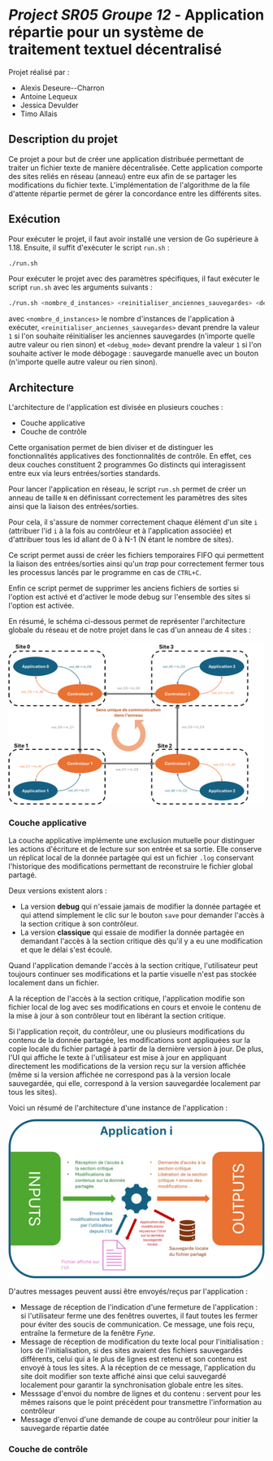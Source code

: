 # *Project SR05 Groupe 12* - Application répartie pour un système de traitement textuel décentralisé

Projet réalisé par : 
* Alexis Deseure--Charron
* Antoine Lequeux
* Jessica Devulder
* Timo Allais

## Description du projet

Ce projet a pour but de créer une application distribuée permettant de traiter un fichier texte de manière décentralisée. Cette application comporte des sites reliés en réseau (anneau) entre eux afin de se partager les modifications du fichier texte. L'implémentation de l'algorithme de la file d'attente répartie permet de gérer la concordance entre les différents sites.

## Exécution

Pour exécuter le projet, il faut avoir installé une version de Go supérieure à 1.18. Ensuite, il suffit d'exécuter le script `run.sh` :
```bash
./run.sh
```

Pour exécuter le projet avec des paramètres spécifiques, il faut exécuter le script `run.sh` avec les arguments suivants :

```bash
./run.sh <nombre_d_instances> <reinitialiser_anciennes_sauvegardes> <debug_mode>
```
 avec `<nombre_d_instances>` le nombre d'instances de l'application à exécuter, `<reinitialiser_anciennes_sauvegardes>` devant prendre la valeur `1` si l'on souhaite réinitialiser les anciennes sauvegardes (n'importe quelle autre valeur ou rien sinon) et `<debug_mode>` devant prendre la valeur `1` si l'on souhaite activer le mode débogage : sauvegarde manuelle avec un bouton (n'importe quelle autre valeur ou rien sinon).

## Architecture

L'architecture de l'application est divisée en plusieurs couches :
- Couche applicative
- Couche de contrôle

Cette organisation permet de bien diviser et de distinguer les fonctionnalités applicatives des fonctionnalités de contrôle. En effet, ces deux couches constituent 2 programmes Go distincts qui interagissent entre eux via leurs entrées/sorties standards.

Pour lancer l'application en réseau, le script `run.sh` permet de créer un anneau de taille `N` en définissant correctement les paramètres des sites ainsi que la liaison des entrées/sorties.

Pour cela, il s'assure de nommer correctement chaque élément d'un site `i` (attribuer l'id `i` à la fois au contrôleur et à l'application associée) et d'attribuer tous les id allant de 0 à N-1 (N étant le nombre de sites). 

Ce script permet aussi de créer les fichiers temporaires FIFO qui permettent la liaison des entrées/sorties ainsi qu'un *trap* pour correctement fermer tous les processus lancés par le programme en cas de `CTRL+C`.

Enfin ce script permet de supprimer les anciens fichiers de sorties si l'option est activé et d'activer le mode debug sur l'ensemble des sites si l'option est activée.

En résumé, le schéma ci-dessous permet de représenter l'architecture globale du réseau et de notre projet dans le cas d'un anneau de 4 sites :

![Schéma de l'architecture](doc/schema_anneau.png)

### Couche applicative

La couche applicative implémente une exclusion mutuelle pour distinguer les actions d'écriture et de lecture sur son entrée et sa sortie. Elle conserve un réplicat local de la donnée partagée qui est un fichier `.log` conservant l'historique des modifications permettant de reconstruire le fichier global partagé. 

Deux versions existent alors : 
* La version **debug** qui n'essaie jamais de modifier la donnée partagée et qui attend simplement le clic sur le bouton `save` pour demander l'accès à la section critique à son contrôleur.
* La version **classique** qui essaie de modifier la donnée partagée en demandant l'accès à la section critique dès qu'il y a eu une modification et que le délai s'est écoulé.

Quand l'application demande l'accès à la section critique, l'utilisateur peut toujours continuer ses modifications et la partie visuelle n'est pas stockée localement dans un fichier. 

A la réception de l'accès à la section critique, l'application modifie son fichier local de log avec ses modifications en cours et envoie le contenu de la mise à jour à son contrôleur tout en libérant la section critique.

Si l'application reçoit, du contrôleur, une ou plusieurs modifications du contenu de la donnée partagée, les modifications sont appliquées sur la copie locale du fichier partagé à partir de la dernière version à jour. De plus, l'UI qui affiche le texte à l'utilisateur est mise à jour en appliquant directement les modifications de la version reçu sur la version affichée (même si la version affichée ne correspond pas à la version locale sauvegardée, qui elle, correspond à la version sauvegardée localement par tous les sites).

Voici un résumé de l'architecture d'une instance de l'application :
 
![Schéma de la logique de l'application](doc/schema_application.png)

D'autres messages peuvent aussi être envoyés/reçus par l'application :
* Message de réception de l'indication d'une fermeture de l'application : si l'utilisateur ferme une des fenêtres ouvertes, il faut toutes les fermer pour éviter des soucis de communication. Ce message, une fois reçu, entraîne la fermeture de la fenêtre *Fyne*.
* Message de réception de modification du texte local pour l'initialisation : lors de l'initialisation, si des sites avaient des fichiers sauvegardés différents, celui qui a le plus de lignes est retenu et son contenu est envoyé à tous les sites. A la réception de ce message, l'application du site doit modifier son texte affiché ainsi que celui sauvegardé localement pour garantir la synchronisation globale entre les sites.
* Messsage d'envoi du nombre de lignes et du contenu : servent pour les mêmes raisons que le point précédent pour transmettre l'information au contrôleur
* Message d'envoi d'une demande de coupe au contrôleur pour initier la sauvegarde répartie datée


### Couche de contrôle



